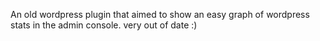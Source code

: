 An old wordpress plugin that aimed to show an easy graph of wordpress stats in the admin console. very out of date :)
